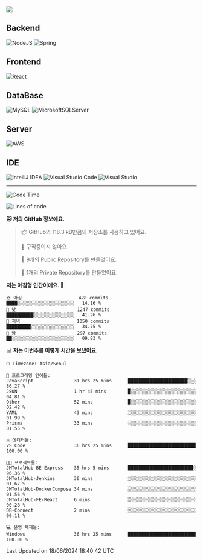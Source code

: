 <img src="https://capsule-render.vercel.app/api?type=waving&color=364765&height=300&section=header&text=Welcome&fontSize=90" />

## Backend
![NodeJS](https://img.shields.io/badge/node.js-6DA55F?style=for-the-badge&logo=node.js&logoColor=white)
![Spring](https://img.shields.io/badge/spring-%236DB33F.svg?style=for-the-badge&logo=spring&logoColor=white)

## Frontend
![React](https://img.shields.io/badge/react-%2320232a.svg?style=for-the-badge&logo=react&logoColor=%2361DAFB)

## DataBase
![MySQL](https://img.shields.io/badge/mysql-4479A1.svg?style=for-the-badge&logo=mysql&logoColor=white)
![MicrosoftSQLServer](https://img.shields.io/badge/Microsoft%20SQL%20Server-CC2927?style=for-the-badge&logo=microsoft%20sql%20server&logoColor=white)

## Server
![AWS](https://img.shields.io/badge/AWS-%23FF9900.svg?style=for-the-badge&logo=amazon-aws&logoColor=white)


## IDE
![IntelliJ IDEA](https://img.shields.io/badge/IntelliJIDEA-000000.svg?style=for-the-badge&logo=intellij-idea&logoColor=white)
![Visual Studio Code](https://img.shields.io/badge/Visual%20Studio%20Code-0078d7.svg?style=for-the-badge&logo=visual-studio-code&logoColor=white)
![Visual Studio](https://img.shields.io/badge/Visual%20Studio-5C2D91.svg?style=for-the-badge&logo=visual-studio&logoColor=white)


---

<!--START_SECTION:waka-->
![Code Time](http://img.shields.io/badge/Code%20Time-443%20hrs%204%20mins-blue)

![Lines of code](https://img.shields.io/badge/%EC%A0%80%EB%8A%94%20%EC%97%AC%ED%83%9C%EA%B9%8C%EC%A7%80%20-821.8%20thousand%20%EC%A4%84%EC%9D%98%20%EC%BD%94%EB%93%9C%EB%A5%BC%20%EC%9E%91%EC%84%B1%ED%96%88%EC%96%B4%EC%9A%94.-blue)

**🐱 저의 GitHub 정보에요.** 

> 📦 GitHub의 118.3 kB만큼의 저장소를 사용하고 있어요. 
 > 
> 🚫 구직중이지 않아요.
 > 
> 📜 9개의 Public Repository를 만들었어요. 
 > 
> 🔑 1개의 Private Repository를 만들었어요. 
 > 
**저는 아침형 인간이에요. 🐤** 

```text
🌞 아침                     428 commits         ████░░░░░░░░░░░░░░░░░░░░░   14.16 % 
🌆 낮　                     1247 commits        ██████████░░░░░░░░░░░░░░░   41.26 % 
🌃 저녁                     1050 commits        █████████░░░░░░░░░░░░░░░░   34.75 % 
🌙 밤　                     297 commits         ██░░░░░░░░░░░░░░░░░░░░░░░   09.83 % 
```


📊 **저는 이번주를 이렇게 시간을 보냈어요.** 

```text
🕑︎ Timezone: Asia/Seoul

💬 프로그래밍 언어들: 
JavaScript               31 hrs 25 mins      ██████████████████████░░░   86.27 % 
JSON                     1 hr 45 mins        █░░░░░░░░░░░░░░░░░░░░░░░░   04.81 % 
Other                    52 mins             █░░░░░░░░░░░░░░░░░░░░░░░░   02.42 % 
YAML                     43 mins             ░░░░░░░░░░░░░░░░░░░░░░░░░   01.99 % 
Prisma                   33 mins             ░░░░░░░░░░░░░░░░░░░░░░░░░   01.55 % 

🔥 에디터들: 
VS Code                  36 hrs 25 mins      █████████████████████████   100.00 % 

🐱‍💻 프로젝트들: 
JMTotalHub-BE-Express    35 hrs 5 mins       ████████████████████████░   96.36 % 
JMTotalHub-Jenkins       36 mins             ░░░░░░░░░░░░░░░░░░░░░░░░░   01.67 % 
JMTotalHub-DockerCompose 34 mins             ░░░░░░░░░░░░░░░░░░░░░░░░░   01.56 % 
JMTotalHub-FE-React      6 mins              ░░░░░░░░░░░░░░░░░░░░░░░░░   00.28 % 
DB-Connect               2 mins              ░░░░░░░░░░░░░░░░░░░░░░░░░   00.11 % 

💻 운영 체제들: 
Windows                  36 hrs 25 mins      █████████████████████████   100.00 % 
```


 Last Updated on 18/06/2024 18:40:42 UTC
<!--END_SECTION:waka-->

